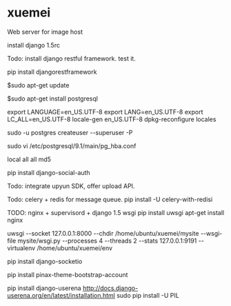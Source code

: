 xuemei
======

Web server for image host

install django 1.5rc

Todo: install django restful framework. test it.

pip install djangorestframework 

$sudo apt-get update

$sudo apt-get install postgresql

export LANGUAGE=en_US.UTF-8
export LANG=en_US.UTF-8
export LC_ALL=en_US.UTF-8
locale-gen en_US.UTF-8
dpkg-reconfigure locales

sudo -u postgres createuser --superuser <someuser> -P

sudo vi /etc/postgresql/9.1/main/pg_hba.conf

local all all md5

pip install django-social-auth

Todo: integrate upyun SDK, offer upload API.

Todo: celery + redis for message queue.
 pip install -U celery-with-redisi


TODO: nginx + supervisord + django 1.5 wsgi
pip install uwsgi
apt-get install nginx

uwsgi --socket 127.0.0.1:8000 --chdir /home/ubuntu/xuemei/mysite --wsgi-file mysite/wsgi.py --processes 4 --threads 2 --stats 127.0.0.1:9191 --virtualenv /home/ubuntu/xuemei/env

pip install django-socketio

pip install pinax-theme-bootstrap-account

pip install django-userena
http://docs.django-userena.org/en/latest/installation.html
sudo pip install -U PIL

